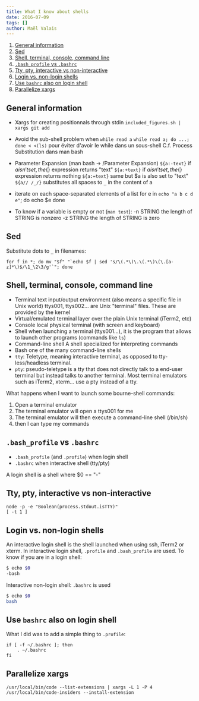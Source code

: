 ```yaml
---
title: What I know about shells
date: 2016-07-09
tags: []
author: Maël Valais
---
```


1. [General information](#general-information)
2. [Sed](#sed)
3. [Shell, terminal, console, command line](#shell-terminal-console-command-line)
4. [`.bash_profile` vs `.bashrc`](#bash_profile-vs-bashrc)
5. [Tty, pty, interactive vs non-interactive](#tty-pty-interactive-vs-non-interactive)
6. [Login vs. non-login shells](#login-vs-non-login-shells)
7. [Use `bashrc` also on login shell](#use-bashrc-also-on-login-shell)
8. [Parallelize xargs](#parallelize-xargs)

## General information

- Xargs for creating positionnals through stdin
  `included_figures.sh | xargs git add`

- Avoid the sub-shell problem when `while read a`
  `while read a; do ...; done < <(ls)`
  pour éviter d'avoir le while dans un sous-shell
  C.f. Process Substitution dans man bash

- Parameter Expansion (man bash -> /Parameter Expansion)
  `${a:-text}` if $a isn't set, the${} expression returns "text"
  `${a:+text}` if $a isn't set, the${} expression returns nothing
  `${a:=text}` same but \$a is also set to "text"
  `${a// /_/}` substitutes all spaces to `_` in the content of a
- iterate on each space-separated elements of a list
  for e in `echo "a b c d e"`; do
  echo \$e
  done
- To know if a variable is empty or not (`man test`):
  -n STRING
  the length of STRING is nonzero
  -z STRING
  the length of STRING is zero

## Sed

Substitute dots to `_` in filenames:

    for f in *; do mv "$f" "`echo $f | sed 's/\(.*\)\.\(.*\)\(\.[a-z]*\)$/\1_\2\3/g'`"; done

## Shell, terminal, console, command line

- Terminal
  text input/output environment (also means a specific file in Unix world)
  ttys001, ttys002... are Unix "terminal" files. These are provided by the
  kernel
- Virtual/emulated terminal
  layer over the plain Unix terminal (iTerm2,
  etc)
- Console
  local physical terminal (with screen and keyboard)
- Shell
  when launching a terminal (ttys001...), it is the program that allows to
  launch other programs (commands like `ls`)
- Command-line shell
  A shell specialized for interpreting commands
- Bash
  one of the many command-line shells
- `tty`: Teletype, meaning interactive terminal, as opposed to
  tty-less/headless terminal.
- `pty`: pseudo-teletype is a tty that does not directly talk to a end-user
  terminal but instead talks to another terminal. Most terminal emulators
  such as iTerm2, xterm... use a pty instead of a tty.

What happens when I want to launch some bourne-shell commands:

1. Open a terminal emulator
2. The terminal emulator will open a ttys001 for me
3. The terminal emulator will then execute a command-line shell (/bin/sh)
4. then I can type my commands

## `.bash_profile` vs `.bashrc`

- `.bash_profile` (and `.profile`) when login shell
- `.bashrc` when interactive shell (tty/pty)

A login shell is a shell where \$0 == "-"

## Tty, pty, interactive vs non-interactive

    node -p -e "Boolean(process.stdout.isTTY)"
    [ -t 1 ]

## Login vs. non-login shells

An interactive login shell is the shell launched when using ssh, iTerm2 or
xterm. In interactive login shell, `.profile` and `.bash_profile` are used.
To know if you are in a login shell:

```sh
$ echo $0
-bash
```

Interactive non-login shell: `.bashrc` is used

```sh
$ echo $0
bash
```

## Use `bashrc` also on login shell

What I did was to add a simple thing to `.profile`:

```shell
if [ -f ~/.bashrc ]; then
    . ~/.bashrc
fi
```

## Parallelize xargs

    /usr/local/bin/code --list-extensions | xargs -L 1 -P 4 /usr/local/bin/code-insiders --install-extension
